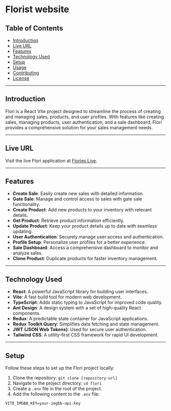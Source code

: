 # Florist website

## Table of Contents

- [Introduction](#introduction)
- [Live URL](#live-url)
- [Features](#features)
- [Technology Used](#technology-used)
- [Setup](#setup)
- [Usage](#usage)
- [Contributing](#contributing)
- [License](#license)

---

## Introduction

Flori is a React Vite project designed to streamline the process of creating and managing sales, products, and user profiles. With features like creating sales, managing products, user authentication, and a sale dashboard, Flori provides a comprehensive solution for your sales management needs.

---

## Live URL

Visit the live Flori application at [Flories Live](https://fastidious-croquembouche-7527ef.netlify.app).

---

## Features

- **Create Sale**: Easily create new sales with detailed information.
- **Gate Sale**: Manage and control access to sales with gate sale functionality.
- **Create Product**: Add new products to your inventory with relevant details.
- **Get Product**: Retrieve product information efficiently.
- **Update Product**: Keep your product details up to date with seamless updating.
- **User Authentication**: Securely manage user access and authentication.
- **Profile Setup**: Personalize user profiles for a better experience.
- **Sale Dashboard**: Access a comprehensive dashboard to monitor and analyze sales.
- **Clone Product**: Duplicate products for faster inventory management.

---

## Technology Used

- **React**: A powerful JavaScript library for building user interfaces.
- **Vite**: A fast build tool for modern web development.
- **TypeScript**: Adds static typing to JavaScript for improved code quality.
- **Ant Design**: A design system with a set of high-quality React components.
- **Redux**: A predictable state container for JavaScript applications.
- **Redux Toolkit Query**: Simplifies data fetching and state management.
- **JWT (JSON Web Tokens)**: Used for secure user authentication.
- **Tailwind CSS**: A utility-first CSS framework for rapid UI development.

---

## Setup

Follow these steps to set up the Flori project locally:

1. Clone the repository: `git clone [repository-url]`
2. Navigate to the project directory: `cd flori`
3. Create a `.env` file in the root of the project.
4. Add the following content to the `.env` file:

```plaintext
VITE_IMGBB_KEY=your-imgbb-api-key

